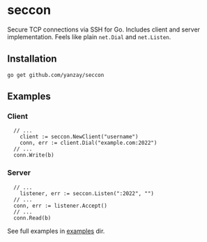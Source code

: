 # seccon

Secure TCP connections via SSH for Go. Includes client and server implementation. Feels like plain `net.Dial` and `net.Listen`.

## Installation

```
go get github.com/yanzay/seccon
```

## Examples

### Client
```
  // ...
	client := seccon.NewClient("username")
	conn, err := client.Dial("example.com:2022")
  // ...
  conn.Write(b)
```

### Server
```
  // ...
	listener, err := seccon.Listen(":2022", "")
  // ...
  conn, err := listener.Accept()
  // ...
  conn.Read(b)
```

See full examples in [examples](https://github.com/yanzay/seccon/tree/master/examples) dir.
